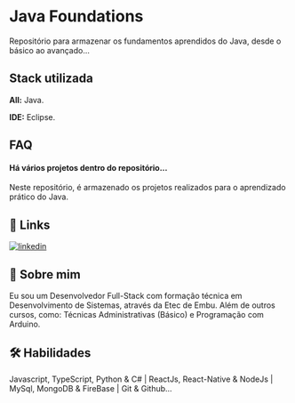 
# Java Foundations

Repositório para armazenar os fundamentos aprendidos do Java, desde o básico ao avançado...

## Stack utilizada

**All:** Java.

**IDE:** Eclipse.

## FAQ

#### Há vários projetos dentro do repositório...

Neste repositório, é armazenado os projetos realizados para o aprendizado prático do Java.

## 🔗 Links
[![linkedin](https://img.shields.io/badge/linkedin-0A66C2?style=for-the-badge&logo=linkedin&logoColor=white)](https://www.linkedin.com/in/jhonnysantosvm/)

## 🚀 Sobre mim
Eu sou um Desenvolvedor Full-Stack com formação técnica em Desenvolvimento de Sistemas, através da Etec de Embu. Além de outros cursos, como: Técnicas Administrativas (Básico) e Programação com Arduino.

## 🛠 Habilidades
Javascript, TypeScript, Python & C# | ReactJs, React-Native & NodeJs | MySql, MongoDB & FireBase | Git & Github...
